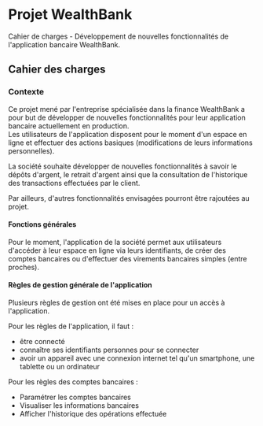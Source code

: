 # Projet WealthBank

Cahier de charges - Développement de nouvelles fonctionnalités de l'application bancaire WealthBank.

## Cahier des charges

### Contexte 

Ce projet mené par l'entreprise spécialisée dans la finance WealthBank a pour but de développer de nouvelles fonctionnalités pour leur application bancaire actuellement en production.  
Les utilisateurs de l'application disposent pour le moment d'un espace en ligne et effectuer des actions basiques (modifications de leurs informations personnelles).

La société souhaite développer de nouvelles fonctionnalités à savoir le dépôts d'argent, le retrait d'argent ainsi que la consultation de l'historique des transactions effectuées par le client. 

Par ailleurs, d'autres fonctionnalités envisagées pourront être rajoutées au projet. 

#### Fonctions générales 

Pour le moment, l'application de la société permet aux utilisateurs d'accéder à leur espace en ligne via leurs identifiants, de créer des comptes bancaires ou d'effectuer des virements bancaires simples (entre proches). 

#### Règles de gestion générale de l'application 

Plusieurs règles de gestion ont été mises en place pour un accès à l'application. 

Pour les règles de l'application, il faut : 
- être connecté 
- connaître ses identifiants personnes pour se connecter 
- avoir un appareil avec une connexion internet tel qu'un smartphone, une tablette ou un ordinateur

Pour les règles des comptes bancaires : 
- Paramétrer les comptes bancaires 
- Visualiser les informations bancaires 
- Afficher l'historique des opérations effectuée